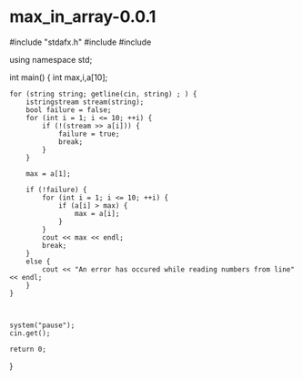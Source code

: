 # max_in_array-0.0.1

#include "stdafx.h"
#include <iostream>
#include <sstream>

using namespace std;


int main()
{
	int max,i,a[10];


	for (string string; getline(cin, string) ; ) {
		istringstream stream(string);
		bool failure = false;
		for (int i = 1; i <= 10; ++i) {
			if (!(stream >> a[i])) {
				failure = true;
				break;
			}
		}

		max = a[1];

		if (!failure) {
			for (int i = 1; i <= 10; ++i) {
				if (a[i] > max) {
					max = a[i];
				}
			}
			cout << max << endl;
			break;
		}
		else {
			cout << "An error has occured while reading numbers from line" << endl;
		}
	}



	system("pause");
	cin.get();

    return 0;
}
